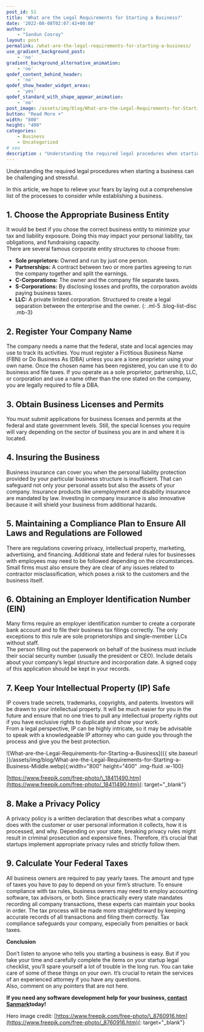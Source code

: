 ```yaml
---
post_id: 51
title: 'What are the Legal Requirements for Starting a Business?'
date: '2022-08-08T02:07:42+00:00'
author: 
    - "Sandun Cooray"
layout: post
permalink: /what-are-the-legal-requirements-for-starting-a-business/
use_gradient_background_post:
    - 'no'
gradient_background_alternative_animation:
    - 'no'
qodef_content_behind_header:
    - 'no'
qodef_show_header_widget_areas:
    - 'yes'
qodef_standard_with_shape_appear_animation:
    - 'no'
post_image: /assets/img/blog/What-are-the-Legal-Requirements-for-Starting-a-Business-post-image.webp
button: "Read More +"
width: "800"
height: "400"
categories:
    - Business
    - Uncategorized
# seo
description : "Understanding the required legal procedures when starting a business can be challenging and stressful."
---
```


Understanding the required legal procedures when starting a business can be challenging and stressful.

In this article, we hope to relieve your fears by laying out a comprehensive list of the processes to consider while establishing a business.

## 1. Choose the Appropriate Business Entity

It would be best if you chose the correct business entity to minimize your tax and liability exposure. Doing this may impact your personal liability, tax obligations, and fundraising capacity.  
There are several famous corporate entity structures to choose from:

- **Sole proprietors:** Owned and run by just one person.
- **Partnerships:** A contract between two or more parties agreeing to run the company together and split the earnings.
- **C-Corporations:** The owner and the company file separate taxes.
- **S-Corporations:** By disclosing losses and profits, the corporation avoids paying business taxes.
- **LLC:** A private limited corporation. Structured to create a legal separation between the enterprise and the owner.
{: .ml-5 .blog-list-disc .mb-3}

## 2. Register Your Company Name

The company needs a name that the federal, state and local agencies may use to track its activities. You must register a Fictitious Business Name (FBN) or Do Business As (DBA) unless you are a lone proprietor using your own name. Once the chosen name has been registered, you can use it to do business and file taxes. If you operate as a sole proprietor, partnership, LLC, or corporation and use a name other than the one stated on the company, you are legally required to file a DBA.

## 3. Obtain Business Licenses and Permits

You must submit applications for business licenses and permits at the federal and state government levels. Still, the special licenses you require will vary depending on the sector of business you are in and where it is located.

## 4. Insuring the Business

Business insurance can cover you when the personal liability protection provided by your particular business structure is insufficient. That can safeguard not only your personal assets but also the assets of your company. Insurance products like unemployment and disability insurance are mandated by law. Investing in company insurance is also innovative because it will shield your business from additional hazards.

## 5. Maintaining a Compliance Plan to Ensure All Laws and Regulations are Followed

There are regulations covering privacy, intellectual property, marketing, advertising, and financing. Additional state and federal rules for businesses with employees may need to be followed depending on the circumstances.  
Small firms must also ensure they are clear of any issues related to contractor misclassification, which poses a risk to the customers and the business itself.

## 6. Obtaining an Employer Identification Number (EIN)

Many firms require an employer identification number to create a corporate bank account and to file their business tax filings correctly. The only exceptions to this rule are sole proprietorships and single-member LLCs without staff.  
The person filling out the paperwork on behalf of the business must include their social security number (usually the president or CEO). Include details about your company’s legal structure and incorporation date. A signed copy of this application should be kept in your records.

## 7. Keep Your Intellectual Property (IP) Safe

IP covers trade secrets, trademarks, copyrights, and patents. Investors will be drawn to your intellectual property. It will be much easier for you in the future and ensure that no one tries to pull any intellectual property rights out if you have exclusive rights to duplicate and show your work.  
From a legal perspective, IP can be highly intricate, so it may be advisable to speak with a knowledgeable IP attorney who can guide you through the process and give you the best protection.

![What-are-the-Legal-Requirements-for-Starting-a-Business]({{ site.baseurl }}/assets/img/blog/What-are-the-Legal-Requirements-for-Starting-a-Business-Middle.webp){:width="800" height="400" .img-fluid .w-100}

[https://www.freepik.com/free-photo/\_18411490.htm](https://www.freepik.com/free-photo/_18411490.htm){: target="_blank"}

## 8. Make a Privacy Policy

A privacy policy is a written declaration that describes what a company does with the customer or user personal information it collects, how it is processed, and why. Depending on your state, breaking privacy rules might result in criminal prosecution and expensive fines. Therefore, it’s crucial that startups implement appropriate privacy rules and strictly follow them.

## 9. Calculate Your Federal Taxes

All business owners are required to pay yearly taxes. The amount and type of taxes you have to pay to depend on your firm’s structure. To ensure compliance with tax rules, business owners may need to employ accounting software, tax advisors, or both. Since practically every state mandates recording all company transactions, these experts can maintain your books in order. The tax process will be made more straightforward by keeping accurate records of all transactions and filing them correctly. Tax compliance safeguards your company, especially from penalties or back taxes.

**Conclusion**

Don’t listen to anyone who tells you starting a business is easy. But if you take your time and carefully complete the items on your startup legal checklist, you’ll spare yourself a lot of trouble in the long run. You can take care of some of these things on your own. It’s crucial to retain the services of an experienced attorney if you have any questions.  
Also, comment on any pointers that are not here.

**If you need any software development help for your business, [contact Sanmark]({{site.baseurl}}/contact/)today!**

Hero image credit: [https://www.freepik.com/free-photo/\_8760916.htm](https://www.freepik.com/free-photo/_8760916.htm){: target="_blank"}
